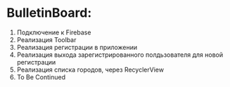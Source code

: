 # BulletinBoard:
1. Подключение к Firebase
2. Реализация Toolbar
3. Реализация регистрации в приложении
4. Реализация выхода зарегистрированного полдьзователя для новой регистрации
5. Реализация списка городов, через RecyclerView
6. To Be Continued
